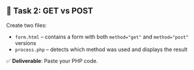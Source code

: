 ## 🧩 Task 2: GET vs POST

Create two files:
- `form.html` – contains a form with both `method="get"` and `method="post"` versions  
- `process.php` – detects which method was used and displays the result  

✅ **Deliverable**: Paste your PHP code.